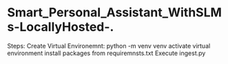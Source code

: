 # Smart_Personal_Assistant_WithSLMs-LocallyHosted-.

Steps: 
Create Virtual Environemnt: python -m venv venv
activate virtual environment
install packages from requiremnsts.txt
Execute ingest.py